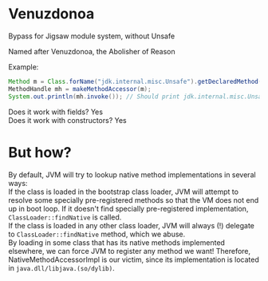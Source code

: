 # Venuzdonoa
Bypass for Jigsaw module system, without Unsafe

Named after Venuzdonoa, the Abolisher of Reason

Example:
```java
Method m = Class.forName("jdk.internal.misc.Unsafe").getDeclaredMethod("getUnsafe");
MethodHandle mh = makeMethodAccessor(m);
System.out.println(mh.invoke()); // Should print jdk.internal.misc.Unsafe@hashCode
```

Does it work with fields? Yes  
Does it work with constructors? Yes

# But how?
By default, JVM will try to lookup native method implementations in several ways:  
If the class is loaded in the bootstrap class loader, JVM will attempt to resolve some specially pre-registered methods so that the VM does not end up in boot loop. If it doesn't find specially pre-registered implementation, `ClassLoader::findNative` is called.  
If the class is loaded in any other class loader, JVM will always (!) delegate to `ClassLoader::findNative` method, which we abuse.  
By loading in some class that has its native methods implemented elsewhere, we can force JVM to register any method we want! Therefore, NativeMethodAccessorImpl is our victim, since its implementation is located in `java.dll/libjava.(so/dylib)`.
